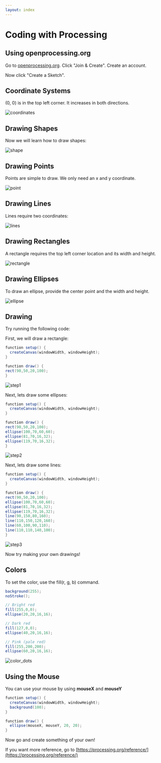 ```yaml
---
layout: index
---
```


# Coding with Processing

## Using openprocessing.org

Go to [openprocessing.org](openprocessing.org). Click "Join & Create". Create an account.  

Now click "Create a Sketch".

## Coordinate Systems  

(0, 0) is in the top left corner. It increases in both directions.

![coordinates](images/proc_images/coordinates.png)

## Drawing Shapes  

Now we will learn how to draw shapes:  

![shape](images/proc_images/shapes.png)

## Drawing Points  

Points are simple to draw. We only need an x and y coordinate.

![point](images/proc_images/point.png)

## Drawing Lines  
Lines require two coordinates:  

![lines](images/proc_images/line.png)  

## Drawing Rectangles  

A rectangle requires the top left corner location and its width and height.

![rectangle](images/proc_images/rectangle.png)

## Drawing Ellipses  

To draw an ellipse, provide the center point and the width and height.

![ellipse](images/proc_images/ellipse.png)

## Drawing 

Try running the following code: 

First, we will draw a rectangle:  

```java
function setup() {
  createCanvas(windowWidth, windowHeight);
} 

function draw() {
rect(90,50,20,100);
}
```  

![step1](images/proc_images/step1.png)

Next, lets draw some ellipses:  

```java
function setup() {
  createCanvas(windowWidth, windowHeight);
} 

function draw() {
rect(90,50,20,100);
ellipse(100,70,60,60);
ellipse(81,70,16,32); 
ellipse(119,70,16,32); 
}
```

![step2](images/proc_images/step2.png)

Next, lets draw some lines:  

```java
function setup() {
  createCanvas(windowWidth, windowHeight);
} 

function draw() {
rect(90,50,20,100);
ellipse(100,70,60,60);
ellipse(81,70,16,32); 
ellipse(119,70,16,32); 
line(90,150,80,160);
line(110,150,120,160);
line(60,100,90,110);
line(110,110,140,100);
}
```

![step3](images/proc_images/step3.png)

Now try making your own drawings!

## Colors  

To set the color, use the fill(r, g, b) command.


```java
background(255);  
noStroke(); 

// Bright red
fill(255,0,0);
ellipse(20,20,16,16);

// Dark red
fill(127,0,0);
ellipse(40,20,16,16);

// Pink (pale red)
fill(255,200,200);
ellipse(60,20,16,16);
```

![color_dots](images/proc_images/color_dots.jpg)  

## Using the Mouse

You can use your mouse by using **mouseX** and **mouseY**

```java
function setup() {
  createCanvas(windowWidth, windowHeight); 
  background(100);
} 

function draw() {
  ellipse(mouseX, mouseY, 20, 20);
}
```

Now go and create something of your own!

If you want more reference, go to [https://processing.org/reference/](https://processing.org/reference/)


